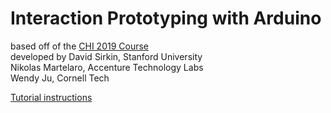 # Interaction Prototyping with Arduino
based off of the [CHI 2019 Course](https://chi2019.acm.org/accepted-courses/)  
developed by
David Sirkin, Stanford University<br />
Nikolas Martelaro, Accenture Technology Labs  
Wendy Ju, Cornell Tech

[Tutorial instructions]()

